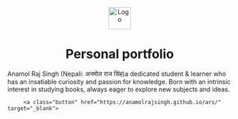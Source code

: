 <p align="center">
  <img src="https://i.ibb.co/6vv4RnH/155214218-modified.png" width="50" alt="Logo" />
</p>
<h1 align="center">Personal portfolio</h1>

<p>Anamol Raj Singh (Nepali: अनमोल राज सिंह)a dedicated student & learner who has an insatiable curiosity and passion for knowledge. Born with an intrinsic interest in studying books, always eager to explore new subjects and ideas.</p>

         <a class="button" href="https://anamolrajsingh.github.io/ars/" target="_blank">
            
